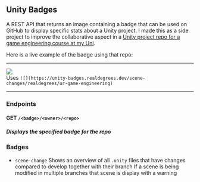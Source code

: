 ## Unity Badges

A REST API that returns an image containing a badge that can be used on GitHub to display specific stats about a Unity project.
I made this as a side project to improve the collaborative aspect in a [Unity project repo for a game engineering course at my Uni](https://github.com/realdegrees/ur-game-engineering).

Here is a live example of the badge using that repo:
<hr> 

![](https://unity-badges.realdegrees.dev/scene-changes/realdegrees/ur-game-engineering)  
Uses `![](https://unity-badges.realdegrees.dev/scene-changes/realdegrees/ur-game-engineering)`  

<hr> 

### Endpoints

#### GET `/<badge>/<owner>/<repo>`
##### Displays the specified badge for the repo


### Badges
 - `scene-change`
 Shows an overview of all `.unity` files that have changes compared to develop together with their branch
 If a scene is being modified in multiple branches that scene is display with a warning
